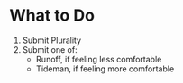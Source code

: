 # What to Do

1. Submit Plurality
2. Submit one of:
    - Runoff, if feeling less comfortable
    - Tideman, if feeling more comfortable